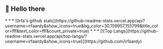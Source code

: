 <h2>👋 Hello there</h2>
* * *
![Irfa's github stats](https://github-readme-stats.vercel.app/api?username=irfaardy&show_icons=true&bg_color=30,159957,155799&title_color=fff&text_color=fff&count_private=true)
* * *
[![Top Langs](https://github-readme-stats.vercel.app/api/top-langs/?username=irfaardy&show_icons=true)](https://github.com/irfaardy)


